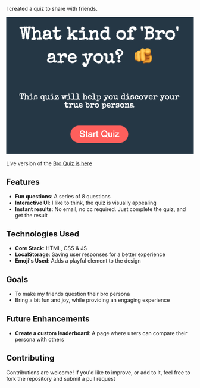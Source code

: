 I created a quiz to share with friends. 

![Bro Quiz from page](images/broQuiz.png)

Live version of the [Bro Quiz is here](https://what-bro-are-you-quiz.netlify.app/)

## Features 
- **Fun questions**: A series of 8 questions
- **Interactive UI**: I like to think, the quiz is visually appealing
- **Instant results**: No email, no cc required. Just complete the quiz, and get the result

## Technologies Used
- **Core Stack**: HTML, CSS & JS
- **LocalStorage**: Saving user responses for a better experience
- **Emoji's Used**: Adds a playful element to the design

## Goals
- To make my friends question their bro persona
- Bring a bit fun and joy, while providing an engaging experience

## Future Enhancements
- **Create a custom leaderboard**: A page where users can compare their persona with others

## Contributing
Contributions are welcome! If you'd like to improve, or add to it, feel free to fork the repository and submit a pull request

